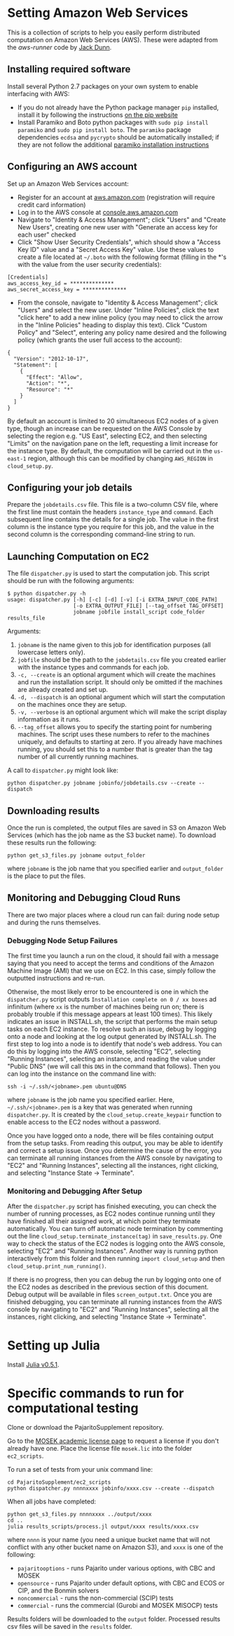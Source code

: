 # Setting Amazon Web Services

This is a collection of scripts to help you easily perform distributed computation on Amazon Web Services (AWS). These were adapted from the *aws-runner* code by [Jack Dunn](https://github.com/JackDunnNZ/aws-runner).

## Installing required software

Install several Python 2.7 packages on your own system to enable interfacing with AWS:
 * If you do not already have the Python package manager `pip` installed, install it by following the instructions [on the pip website](https://pip.pypa.io/en/latest/installing.html)
 * Install Paramiko and Boto python packages with `sudo pip install paramiko` and `sudo pip install boto`. The `paramiko` package dependencies `ecdsa` and `pycrypto` should be automatically installed; if they are not follow the additional [paramiko installation instructions](http://www.paramiko.org/installing.html)

## Configuring an AWS account

Set up an Amazon Web Services account:
 * Register for an account at [aws.amazon.com](https://aws.amazon.com) (registration will require credit card information)
 * Log in to the AWS console at [console.aws.amazon.com](https://console.aws.amazon.com)
 * Navigate to "Identity & Access Management"; click "Users" and "Create New Users", creating one new user with "Generate an access key for each user" checked
 * Click "Show User Security Credentials", which should show a "Access Key ID" value and a "Secret Access Key" value. Use these values to create a file located at `~/.boto` with the following format (filling in the *'s with the value from the user security credentials):
```
[Credentials]
aws_access_key_id = **************
aws_secret_access_key = **************
```
 * From the console, navigate to "Identity & Access Management"; click "Users" and select the new user. Under "Inline Policies", click the text "click here" to add a new inline policy (you may need to click the arrow in the "Inline Policies" heading to display this text). Click "Custom Policy" and "Select", entering any policy name desired and the following policy (which grants the user full access to the account):
```
{
  "Version": "2012-10-17",
  "Statement": [
    {
      "Effect": "Allow",
      "Action": "*",
      "Resource": "*"
    }
  ]
}
```

By default an account is limited to 20 simultaneous EC2 nodes of a given type, though an increase can be requested on the AWS Console by selecting the region e.g. "US East", selecting EC2, and then selecting "Limits" on the navigation pane on the left, requesting a limit increase for the instance type. By default, the computation will be carried out in the `us-east-1` region, although this can be modified by changing `AWS_REGION` in `cloud_setup.py`.

## Configuring your job details

Prepare the `jobdetails.csv` file. This file is a two-column CSV file, where the first line must contain the headers `instance_type` and `command`. Each subsequent line contains the details for a single job. The value in the first column is the instance type you require for this job, and the value in the second column is the corresponding command-line string to run.

## Launching Computation on EC2

The file `dispatcher.py` is used to start the computation job. This script should be run with the following arguments:
```
$ python dispatcher.py -h
usage: dispatcher.py [-h] [-c] [-d] [-v] [-i EXTRA_INPUT_CODE_PATH]
                     [-o EXTRA_OUTPUT_FILE] [--tag_offset TAG_OFFSET]
                     jobname jobfile install_script code_folder results_file
```

Arguments:
1. `jobname` is the name given to this job for identification purposes (all lowercase letters only).
2. `jobfile` should be the path to the `jobdetails.csv` file you created earlier with the instance types and commands for each job.
3. `-c, --create` is an optional argument which will create the machines and run the installation script. It should only be omitted if the machines are already created and set up.
4. `-d, --dispatch` is an optional argument which will start the computation on the machines once they are setup.
5. `-v, --verbose` is an optional argument which will make the script display information as it runs.
6. `--tag_offset` allows you to specify the starting point for numbering machines. The script uses these numbers to refer to the machines uniquely, and defaults to starting at zero. If you already have machines running, you should set this to a number that is greater than the tag number of all currently running machines.

A call to `dispatcher.py` might look like:
```
python dispatcher.py jobname jobinfo/jobdetails.csv --create --dispatch
```

## Downloading results

Once the run is completed, the output files are saved in S3 on Amazon Web Services (which has the job name as the S3 bucket name). To download these results run the following:
```
python get_s3_files.py jobname output_folder
```
where `jobname` is the job name that you specified earlier and `output_folder` is the place to put the files.

## Monitoring and Debugging Cloud Runs

There are two major places where a cloud run can fail: during node setup and during the runs themselves.

### Debugging Node Setup Failures

The first time you launch a run on the cloud, it should fail with a message saying that you need to accept the terms and conditions of the Amazon Machine Image (AMI) that we use on EC2. In this case, simply follow the outputted instructions and re-run.

Otherwise, the most likely error to be encountered is one in which the `dispatcher.py` script outputs `Installation complete on 0 / xx boxes` ad infinitum (where `xx` is the number of machines being run on; there is probably trouble if this message appears at least 100 times). This likely indicates an issue in INSTALL.sh, the script that performs the main setup tasks on each EC2 instance. To resolve such an issue, debug by logging onto a node and looking at the log output generated by INSTALL.sh. The first step to log into a node is to identify that node's web address. You can do this by logging into the AWS console, selecting "EC2", selecting "Running Instances", selecting an instance, and reading the value under "Public DNS" (we will call this `DNS` in the command that follows). Then you can log into the instance on the command line with:
```
ssh -i ~/.ssh/<jobname>.pem ubuntu@DNS
```
where `jobname` is the job name you specified earlier. Here, `~/.ssh/<jobname>.pem` is a key that was generated when running `dispatcher.py`. It is created by the `cloud_setup.create_keypair` function to enable access to the EC2 nodes without a password.

Once you have logged onto a node, there will be files containing output from the setup tasks. From reading this output, you may be able to identify and correct a setup issue. Once you determine the cause of the error, you can terminate all running instances from the AWS console by navigating to "EC2" and "Running Instances", selecting all the instances, right clicking, and selecting "Instance State -> Terminate".

### Monitoring and Debugging After Setup

After the `dispatcher.py` script has finished executing, you can check the number of running processes, as EC2 nodes continue running until they have finished all their assigned work, at which point they terminate automatically. You can turn off automatic node termination by commenting out the line `cloud_setup.terminate_instance(tag)` in `save_results.py`. One way to check the status of the EC2 nodes is logging onto the AWS console, selecting "EC2" and "Running Instances". Another way is running python interactively from this folder and then running `import cloud_setup` and then `cloud_setup.print_num_running()`.

If there is no progress, then you can debug the run by logging onto one of the EC2 nodes as described in the previous section of this document. Debug output will be available in files `screen_output.txt`. Once you are finished debugging, you can terminate all running instances from the AWS console by navigating to "EC2" and "Running Instances", selecting all the instances, right clicking, and selecting "Instance State -> Terminate".


# Setting up Julia

Install [Julia v0.5.1](http://julialang.org/downloads/).


# Specific commands to run for computational testing

Clone or download the PajaritoSupplement repository. 

Go to the [MOSEK academic license page](https://www.mosek.com/resources/academic-license) to request a license if you don't already have one. Place the license file `mosek.lic` into the folder `ec2_scripts`.

To run a set of tests from your unix command line:
```
cd PajaritoSupplement/ec2_scripts
python dispatcher.py nnnnxxxx jobinfo/xxxx.csv --create --dispatch
```
When all jobs have completed:
```
python get_s3_files.py nnnnxxxx ../output/xxxx
cd ..
julia results_scripts/process.jl output/xxxx results/xxxx.csv
```
where `nnnn` is your name (you need a unique bucket name that will not conflict with any other bucket name on Amazon S3), and `xxxx` is one of the following:
* `pajaritooptions` - runs Pajarito under various options, with CBC and MOSEK
* `opensource` - runs Pajarito under default options, with CBC and ECOS or CIP, and the Bonmin solvers
* `noncommercial` - runs the non-commercial (SCIP) tests
* `commercial` - runs the commercial (Gurobi and MOSEK MISOCP) tests

Results folders will be downloaded to the `output` folder. Processed results csv files will be saved in the `results` folder.
